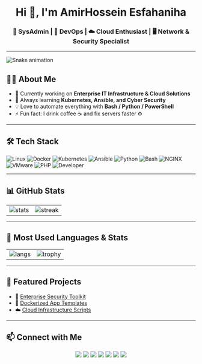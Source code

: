 <h1 align="center">Hi 👋, I'm AmirHossein Esfahaniha</h1>
<h3 align="center">🚀 SysAdmin | 🐳 DevOps | ☁️ Cloud Enthusiast | 🖥️ Network & Security Specialist</h3>

---

<img src="https://raw.githubusercontent.com/esfahaniha/esfahaniha/output/snake.svg" alt="Snake animation" />

###
## 👨‍💻 About Me
- 🔭 Currently working on **Enterprise IT Infrastructure & Cloud Solutions**
- 🌱 Always learning **Kubernetes, Ansible, and Cyber Security**
- 💡 Love to automate everything with **Bash / Python / PowerShell**
- ⚡ Fun fact: I drink coffee ☕ and fix servers faster ⚙️

---

## 🛠 Tech Stack
![Linux](https://img.shields.io/badge/Linux-FCC624?style=for-the-badge&logo=linux&logoColor=black)
![Docker](https://img.shields.io/badge/Docker-2496ED?style=for-the-badge&logo=docker&logoColor=white)
![Kubernetes](https://img.shields.io/badge/Kubernetes-326CE5?style=for-the-badge&logo=kubernetes&logoColor=white)
![Ansible](https://img.shields.io/badge/Ansible-EE0000?style=for-the-badge&logo=ansible&logoColor=white)
![Python](https://img.shields.io/badge/Python-3776AB?style=for-the-badge&logo=python&logoColor=white)
![Bash](https://img.shields.io/badge/Bash-4EAA25?style=for-the-badge&logo=gnu-bash&logoColor=white)
![NGINX](https://img.shields.io/badge/Nginx-009639?style=for-the-badge&logo=nginx&logoColor=white)
![VMware](https://img.shields.io/badge/VMware-607078?style=for-the-badge&logo=vmware&logoColor=white)
![PHP](https://img.shields.io/badge/PHP-777BB4?style=for-the-badge&logo=php&logoColor=white)
![Developer](https://img.shields.io/badge/Developer-F7DF1E?style=for-the-badge&logo=devicon&logoColor=black)

---

## 📊 GitHub Stats
<p align="center">
  <table>
    <tr>
      <td><img src="https://github-readme-stats.vercel.app/api?username=esfahaniha&show_icons=true&theme=radical" alt="stats" /></td>
      <td><img src="https://github-readme-streak-stats.herokuapp.com/?user=esfahaniha&theme=radical" alt="streak" /></td>
    </tr>
  </table>
</p>

---

## 🚀 Most Used Languages & Stats
<p align="center">
  <table>
    <tr>
      <td>
        <img src="https://github-readme-stats.vercel.app/api/top-langs/?username=esfahaniha&layout=compact&theme=radical" alt="langs" />
      </td>
      <td>
        <img src="https://github-profile-trophy.vercel.app/?username=esfahaniha&theme=radical" alt="trophy" />
      </td>
  </table>
</p>


---

## 🌟 Featured Projects
- 🔐 [Enterprise Security Toolkit](https://github.com/esfahaniha/security-toolkit)  
- 🐳 [Dockerized App Templates](https://github.com/esfahaniha/docker-apps)  
- ☁️ [Cloud Infrastructure Scripts](https://github.com/esfahaniha/cloud-infra)  

---

## 📫 Connect with Me
<p align="center">
  <a href="mailto:e4fahani@gmail.com" target="blank"><img src="https://img.shields.io/badge/Email-D14836?style=for-the-badge&logo=gmail&logoColor=white" /></a>
  <a href="https://discord.com/users/esam_dpge" target="blank"><img src="https://img.shields.io/badge/Discord-7289DA?style=for-the-badge&logo=discord&logoColor=white" /></a>
  <a href="https://t.me/esam_dpge" target="blank"><img src="https://img.shields.io/badge/Telegram-2CA5E0?style=for-the-badge&logo=telegram&logoColor=white" /></a>
  <a href="https://x.com/YOUR_X" target="blank"><img src="https://img.shields.io/badge/X-1DA1F2?style=for-the-badge&logo=x&logoColor=white" /></a>
  <a href="https://www.reddit.com/user/YOUR_REDDIT" target="blank"><img src="https://img.shields.io/badge/Reddit-FF4500?style=for-the-badge&logo=reddit&logoColor=white" /></a>
  <a href="https://www.youtube.com/c/YOUR_YOUTUBE" target="blank"><img src="https://img.shields.io/badge/YouTube-FF0000?style=for-the-badge&logo=youtube&logoColor=white" /></a>
  <a href="https://www.instagram.com/YOUR_INSTAGRAM" target="blank"><img src="https://img.shields.io/badge/Instagram-E1306C?style=for-the-badge&logo=instagram&logoColor=white" /></a>
</p>
